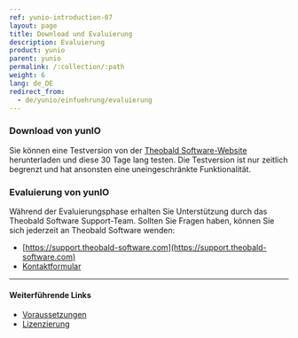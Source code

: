 ```yaml
---
ref: yunio-introduction-07
layout: page
title: Download und Evaluierung
description: Evaluierung
product: yunio
parent: yunio
permalink: /:collection/:path
weight: 6
lang: de_DE
redirect_from:
  - de/yunio/einfuehrung/evaluierung
---
```


### Download von yunIO

Sie können eine Testversion von der [Theobald Software-Website](https://theobald-software.com/en/download-trial/) herunterladen und diese 30 Tage lang testen.
Die Testversion ist nur zeitlich begrenzt und hat ansonsten eine uneingeschränkte Funktionalität.

### Evaluierung von yunIO
Während der Evaluierungsphase erhalten Sie Unterstützung durch das Theobald Software Support-Team.
Sollten Sie Fragen haben, können Sie sich jederzeit an Theobald Software wenden: <br>
- [https://support.theobald-software.com](https://support.theobald-software.com)
- [Kontaktformular](https://theobald-software.com/en/contact/)

****
#### Weiterführende Links
- [Voraussetzungen](./einfuehrung#systemvoraussetzungen)
- [Lizenzierung](./einfuehrung#lizenz)

